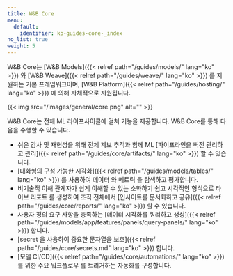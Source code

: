 ```yaml
---
title: W&B Core
menu:
  default:
    identifier: ko-guides-core-_index
no_list: true
weight: 5
---
```


W&B Core는 [W&B Models]({{< relref path="/guides/models/" lang="ko" >}}) 와 [W&B Weave]({{< relref path="/guides/weave/" lang="ko" >}}) 를 지원하는 기본 프레임워크이며, [W&B Platform]({{< relref path="/guides/hosting/" lang="ko" >}}) 에 의해 자체적으로 지원됩니다.

{{< img src="/images/general/core.png" alt="" >}}

W&B Core는 전체 ML 라이프사이클에 걸쳐 기능을 제공합니다. W&B Core를 통해 다음을 수행할 수 있습니다.

- 쉬운 감사 및 재현성을 위해 전체 계보 추적과 함께 ML [파이프라인을 버전 관리하고 관리]({{< relref path="/guides/core/artifacts/" lang="ko" >}}) 할 수 있습니다.
- [대화형의 구성 가능한 시각화]({{< relref path="/guides/models/tables/" lang="ko" >}}) 를 사용하여 데이터 와 메트릭 을 탐색하고 평가합니다.
- 비기술적 이해 관계자가 쉽게 이해할 수 있는 소화하기 쉽고 시각적인 형식으로 라이브 리포트 를 생성하여 조직 전체에서 [인사이트를 문서화하고 공유]({{< relref path="/guides/core/reports/" lang="ko" >}}) 할 수 있습니다.
- 사용자 정의 요구 사항을 충족하는 [데이터 시각화를 쿼리하고 생성]({{< relref path="/guides/models/app/features/panels/query-panels/" lang="ko" >}}) 합니다.
- [secret 을 사용하여 중요한 문자열을 보호]({{< relref path="/guides/core/secrets.md" lang="ko" >}}) 합니다.
- [모델 CI/CD]({{< relref path="/guides/core/automations/" lang="ko" >}}) 를 위한 주요 워크플로우 를 트리거하는 자동화를 구성합니다.
